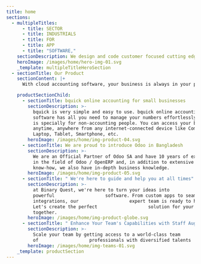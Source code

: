 ```yaml
---
title: home
sections:
  - multipleTitles:
      - title: SECTOR
      - title: INDUSTRIALS
      - title: FOR
      - title: APP
      - title: "SOFTWARE,"
    sectionDescription: We design and code customer focused cutting edge applications.
    heroImage: /images/home/hero-img-01.svg
    _template: multipleTitleHeroSection
  - sectionTitle: Our Product
    sectionContent: |+
      With cloud accounting software, your business is always in your pocket

    productSectionChild:
      - sectionTitle: bquick online accounting for small businesses
        sectionDescription: >-
          bquick is very simple and easy to use. bquick online accounting
          software has all you need to manage your numbers effortlessly. bquick
          is specially for non-accounting people. You can access your business
          anytime, anywhere from any internet-connected device like Computer,
          Laptop, Tablet, Smartphone, etc.
        heroImage: /images/home/img-product-04.svg
      - sectionTitle: We are proud to introduce Odoo in Bangladesh
        sectionDescription: >-
          We are an Official Partner of Odoo SA and have 10 years of experience
          in the field of Odoo / OpenERP and, in addition to extensive technical
          know-how, we also have in-depth business knowledge.
        heroImage: /images/home/img-product-05.svg
      - sectionTitle: " We're here to guide and help you at all times"
        sectionDescription: >-
          at Binary Quest, we're here to turn your ideas into
          powerful                   software. From custom apps to seamless
          integrations, our                   expert team is ready to help.
          Let's create the perfect                   solution for your business
          together.
        heroImage: /images/home/img-product-globe.svg
      - sectionTitle: " Enhance Your Team's Capabilities with Staff Augmentation"
        sectionDescription: >-
          Scale your team by getting access to a world-class team
          of                   professionals with diversified talents
        heroImage: /images/home/img-teams-01.svg
    _template: productSection
---
```

